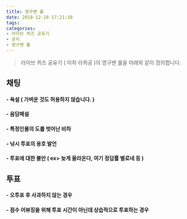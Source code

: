 ```yaml
---
title: 영구밴 룰
date: 2018-12-28 17:21:18
tags:
categories: 
- 라이브 퀴즈 공유기
- 공지
- 영구밴 룰
---
```


> 라이브 퀴즈 공유기 ( 이하 라퀴공 )의 영구밴 룰을 아래와 같이 정의합니다.

## 채팅

#### - 욕설 ( 가벼운 것도 허용하지 않습니다. )
#### - 음담패설
#### - 특정인물의 도를 벗어난 비하
#### - 낚시 투표의 옹호 발언
#### - 투표에 대한 불만 ( ex> 늦게 올라온다, 여기 정답률 별로네 등 )

## 투표

#### - 오투표 후 사과하지 않는 경우
#### - 점수 어뷰징을 위해 투표 시간이 아닌데 상습적으로 투표하는 경우

